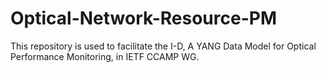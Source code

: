 # Optical-Network-Resource-PM
This repository is used to facilitate the I-D, A YANG Data Model for Optical Performance Monitoring, in IETF  CCAMP WG.
